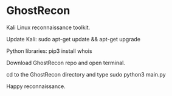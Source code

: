 # GhostRecon
Kali Linux reconnaissance toolkit.

Update Kali: sudo apt-get update && apt-get upgrade

Python libraries: pip3 install whois

Download GhostRecon repo and open terminal. 

cd to the GhostRecon directory and type sudo python3 main.py

Happy reconnaissance. 

